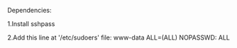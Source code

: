 Dependencies:

1.Install sshpass 

2.Add this line at '/etc/sudoers' file:
	www-data ALL=(ALL) NOPASSWD: ALL

